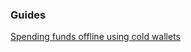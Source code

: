 ### Guides

[Spending funds offline using cold wallets](https://github.com/Vigil/vglwallet/tree/master/docs/offline_wallets.md)
